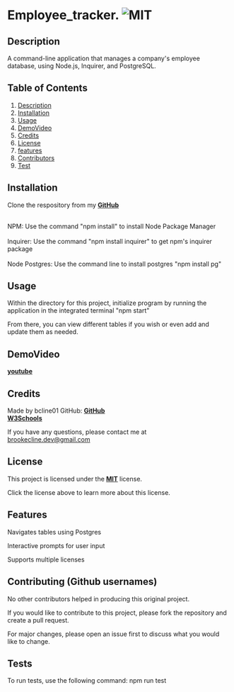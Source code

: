 # Employee_tracker.  ![MIT](https://img.shields.io/badge/license-MIT-green)


## Description
A command-line application that manages a company's employee database, using Node.js, Inquirer, and PostgreSQL. 

  ## Table of Contents
  1. [Description](#description)
  2. [Installation](#installation)
  3. [Usage](#usage)
  4. [DemoVideo](#demovideo)
  5. [Credits](#credits)
  6. [License](#license)
  7. [features](#features)
  8. [Contributors](#contribute)
  9. [Test](#test)

  ## Installation
  Clone the respository from my **[GitHub](https://github.com/bcline01/employee_tracker)**

   <br>NPM: Use the command "npm install" to install Node Package Manager<br>
   <br>Inquirer: Use the command "npm install inquirer" to get npm's inquirer package<br>
   <br>Node Postgres: Use the command line to install postgres "npm install pg"

  ## Usage
  Within the directory for this project, initialize program by running the application in the integrated terminal "npm start"

  From there, you can view different tables if you wish or even add and update them as needed. 


  ## DemoVideo    
  **[youtube](https://www.youtube.com/watch?v=6f3uMY_wFDY)**

  ## Credits
  Made by bcline01 GitHub: **[GitHub](https://github.com/bcline01)**
  <br>
  **[W3Schools](https://www.w3schools.com/postgresql/index.php)**

  If you have any questions, please contact me at <brookecline.dev@gmail.com>

  ## License
  This project is licensed under the **[MIT](https://opensource.org/licenses/MIT)** license.

  Click the license above to learn more about this license.

  ## Features
  Navigates tables using Postgres

  Interactive prompts for user input

  Supports multiple licenses

  ## Contributing (Github usernames)
  No other contributors helped in producing this original project.

  If you would like to contribute to this project, please fork the repository and create a pull request. 
    
  For major changes, please open an issue first to discuss what you would like to change.

  ## Tests
  To run tests, use the following command: npm run test